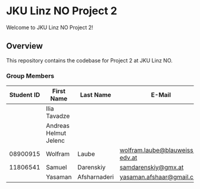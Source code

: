 # JKU Linz NO Project 2

Welcome to JKU Linz NO Project 2!

## Overview

This repository contains the codebase for Project 2 at JKU Linz NO.


### Group Members

| Student ID | First Name | Last Name | E-Mail                   | Workload [%] |
|------------|------------|-----------|--------------------------|--------------|
|    |   Ilia Tavadze   |   | | [TODO]       |
|    |   Andreas Helmut Jelenc     |      |    | [TODO]       |
|  08900915  |   Wolfram     | Laube |  wolfram.laube@blauweiss-edv.at  |  Task 3 [99%]  |
| 11806541   | Samuel     | Darenskiy | samdarenskiy@gmx.at      | [TODO]       |
|    | Yasaman | Afsharnaderi | yasaman.afshaar@gmail.com        |              |
